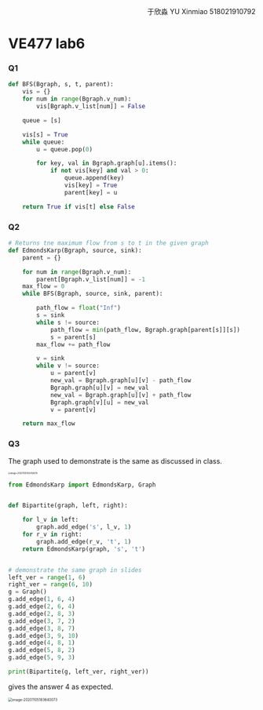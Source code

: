 <p align=right>于欣淼 YU Xinmiao 518021910792</p>

# VE477 lab6

### Q1

```python
def BFS(Bgraph, s, t, parent):
    vis = {}
    for num in range(Bgraph.v_num):
        vis[Bgraph.v_list[num]] = False

    queue = [s]

    vis[s] = True
    while queue:
        u = queue.pop(0)

        for key, val in Bgraph.graph[u].items():
            if not vis[key] and val > 0:
                queue.append(key)
                vis[key] = True
                parent[key] = u

    return True if vis[t] else False
```

### Q2

```python
# Returns tne maximum flow from s to t in the given graph
def EdmondsKarp(Bgraph, source, sink):
    parent = {}

    for num in range(Bgraph.v_num):
        parent[Bgraph.v_list[num]] = -1
    max_flow = 0
    while BFS(Bgraph, source, sink, parent):

        path_flow = float("Inf")
        s = sink
        while s != source:
            path_flow = min(path_flow, Bgraph.graph[parent[s]][s])
            s = parent[s]
        max_flow += path_flow

        v = sink
        while v != source:
            u = parent[v]
            new_val = Bgraph.graph[u][v] - path_flow
            Bgraph.graph[u][v] = new_val
            new_val = Bgraph.graph[u][v] + path_flow
            Bgraph.graph[v][u] = new_val
            v = parent[v]

    return max_flow
```

### Q3

The graph used to demonstrate is the same as discussed in class. 

<img src="./image-20201105183456678.png" alt="image-20201105183456678" style="zoom:30%;" />

```python
from EdmondsKarp import EdmondsKarp, Graph


def Bipartite(graph, left, right):

    for l_v in left:
        graph.add_edge('s', l_v, 1)
    for r_v in right:
        graph.add_edge(r_v, 't', 1)
    return EdmondsKarp(graph, 's', 't')


# demonstrate the same graph in slides
left_ver = range(1, 6)
right_ver = range(6, 10)
g = Graph()
g.add_edge(1, 6, 4)
g.add_edge(2, 6, 4)
g.add_edge(2, 8, 3)
g.add_edge(3, 7, 2)
g.add_edge(3, 8, 7)
g.add_edge(3, 9, 10)
g.add_edge(4, 8, 1)
g.add_edge(5, 8, 2)
g.add_edge(5, 9, 3)

print(Bipartite(g, left_ver, right_ver))
```

gives the answer 4 as expected.

<img src="./image-20201105183640073.png" alt="image-20201105183640073" style="zoom:50%;" />

